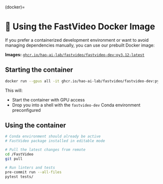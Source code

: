 (docker)=
# 🐳 Using the FastVideo Docker Image

If you prefer a containerized development environment or want to avoid managing dependencies manually, you can use our prebuilt Docker image:

**Images:** [`ghcr.io/hao-ai-lab/fastvideo/fastvideo-dev:py3.12-latest`](https://ghcr.io/hao-ai-lab/fastvideo/fastvideo-dev)

## Starting the container

```bash
docker run --gpus all -it ghcr.io/hao-ai-lab/fastvideo/fastvideo-dev:py3.12-latest
```

This will:

- Start the container with GPU access  
- Drop you into a shell with the `fastvideo-dev` Conda environment preconfigured

## Using the container

```bash
# Conda environment should already be active
# FastVideo package installed in editable mode

# Pull the latest changes from remote
cd /FastVideo
git pull

# Run linters and tests
pre-commit run --all-files
pytest tests/
```
